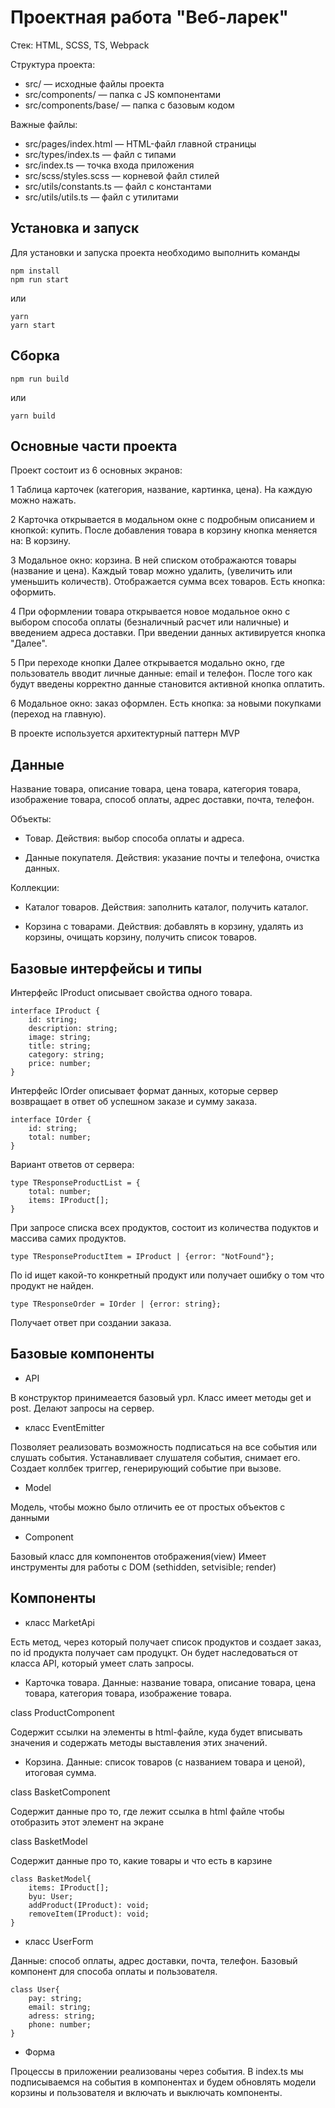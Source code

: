 # Проектная работа "Веб-ларек"

Стек: HTML, SCSS, TS, Webpack

Структура проекта:
- src/ — исходные файлы проекта
- src/components/ — папка с JS компонентами
- src/components/base/ — папка с базовым кодом

Важные файлы:
- src/pages/index.html — HTML-файл главной страницы
- src/types/index.ts — файл с типами
- src/index.ts — точка входа приложения
- src/scss/styles.scss — корневой файл стилей
- src/utils/constants.ts — файл с константами
- src/utils/utils.ts — файл с утилитами

## Установка и запуск

Для установки и запуска проекта необходимо выполнить команды

```
npm install
npm run start
```

или

```
yarn
yarn start
```

## Сборка

```
npm run build
```

или

```
yarn build
```

## Основные части проекта

Проект состоит из 6 основных экранов:

1 Таблица карточек (категория, название, картинка, цена). На каждую можно нажать.

2 Карточка открывается в модальном окне с подробным описанием и кнопкой: купить. После добавления товара в корзину кнопка меняется на: В корзину.

3 Модальное окно: корзина. В ней списком отображаются товары (название и цена). Каждый товар можно удалить, (увеличить или уменьшить количеств). Отображается сумма всех товаров. Есть кнопка: оформить.

4 При оформлении товара открывается новое модальное окно с выбором способа оплаты (безналичный расчет или наличные) и введением адреса доставки. При введении данных активируется кнопка "Далее".

5 При переходе кнопки Далее открывается модально окно, где пользователь вводит личные данные:  email и телефон. После того как будут введены корректно данные становится активной кнопка оплатить. 

6 Модальное окно: заказ оформлен. Есть кнопка: за новыми покупками (переход на главную).

В проекте используется архитектурный паттерн MVP

## Данные

Название товара, описание товара, цена товара, категория товара, изображение товара, способ оплаты, адрес доставки, почта, телефон.

Объекты: 

- Товар. Действия: выбор способа оплаты и адреса.

- Данные покупателя. Действия: указание почты и телефона, очистка данных.

Коллекции: 

- Каталог товаров. Действия: заполнить каталог, получить каталог.

- Корзина с товарами. Действия: добавлять в корзину, удалять из корзины, очищать корзину, получить список товаров.

## Базовые интерфейсы и типы

Интерфейс IProduct описывает свойства одного товара.

```
interface IProduct {
    id: string;
    description: string;
    image: string;
    title: string;
    category: string;
    price: number;
}
```

Интерфейс IOrder описывает формат данных, которые сервер возвращает в ответ об успешном заказе и сумму заказа.

```
interface IOrder {
    id: string;
    total: number;
}
```

Вариант ответов от сервера:

```
type TResponseProductList = {
    total: number;
    items: IProduct[];
}
```

При запросе списка всех продуктов, состоит из количества подуктов и массива самих продуктов.

```
type TResponseProductItem = IProduct | {error: "NotFound"};
```

По id ищет какой-то конкретный продукт или получает ошибку о том что продукт не найден.

```
type TResponseOrder = IOrder | {error: string};
```

Получает ответ при создании заказа.

## Базовые компоненты

- API

В конструктор принимеается базовый урл. Класс имеет методы get и post. Делают запросы на сервер.

- класс EventEmitter

Позволяет реализовать возможность подписаться на все события или слушать события. Устанавливает слушателя события, снимает его. Создает коллбек триггер, генерирующий событие при вызове.

- Model 

Модель, чтобы можно было отличить ее от простых объектов с данными

- Component

Базовый класс для компонентов отображения(view)
Имеет инструменты для работы с DOM (sethidden, setvisible; render)

## Компоненты

- класс MarketApi

Есть метод, через который получает список продуктов и создает заказ, по id продукта получает сам продуцкт. Он будет наследоваться от класса  API, который умеет слать запросы.

- Карточка товара. Данные: название товара, описание товара, цена товара, категория товара, изображение товара.

class ProductComponent

Содержит ссылки на элементы в html-файле, куда будет вписывать значения и содержать методы выставления этих значений.

- Корзина. Данные: список товаров (с названием товара и ценой), итоговая сумма.

class BasketComponent

Содержит данные про то, где лежит ссылка в html файле чтобы отобразить этот элемент на экране

class BasketModel 

Содержит данные про то, какие товары и что есть в карзине

```
class BasketModel{
    items: IProduct[];
    byu: User;
    addProduct(IProduct): void;
    removeItem(IProduct): void;
}
```
- класс UserForm

Данные: способ оплаты, адрес доставки, почта, телефон.
Базовый компонент для способа оплаты и пользователя.

```
class User{
    pay: string;
    email: string;
    adress: string;
    phone: number;
}
```

- Форма

Процессы в приложении реализованы через события. В index.ts мы подписываемся на события в компонентах и будем обновлять модели корзины и пользователя и включать и выключать компоненты.
